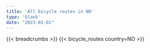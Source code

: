 ```yaml
---
title: 'All bicycle routes in NO'
type: 'blank'
date: "2023-01-01"
---
```


{{< breadcrumbs >}}
{{< bicycle_routes country=NO >}}
